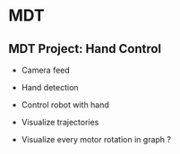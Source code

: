 # MDT

## MDT Project: Hand Control

- Camera feed

- Hand detection

- Control robot with hand

- Visualize trajectories

- Visualize every motor rotation in graph ?
